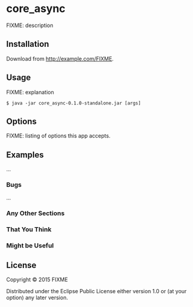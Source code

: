 # core_async

FIXME: description

## Installation

Download from http://example.com/FIXME.

## Usage

FIXME: explanation

    $ java -jar core_async-0.1.0-standalone.jar [args]

## Options

FIXME: listing of options this app accepts.

## Examples

...

### Bugs

...

### Any Other Sections
### That You Think
### Might be Useful

## License

Copyright © 2015 FIXME

Distributed under the Eclipse Public License either version 1.0 or (at
your option) any later version.
